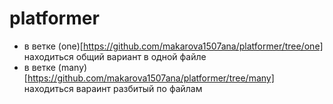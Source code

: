 # platformer
* в ветке (one)[https://github.com/makarova1507ana/platformer/tree/one] находиться общий вариант в одной файле
* в ветке (many)[https://github.com/makarova1507ana/platformer/tree/many] находиться вараинт разбитый по файлам
